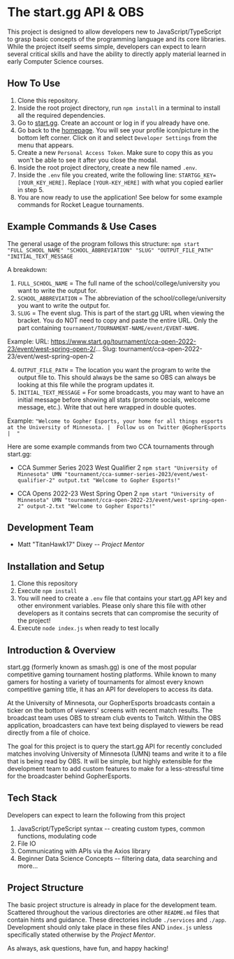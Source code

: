 # The start.gg API & OBS

This project is designed to allow developers new to JavaScript/TypeScript to grasp basic concepts of the programming language and its core libraries. While the project itself seems simple, developers can expect to learn several critical skills and have the ability to directly apply material learned in early Computer Science courses.

## How To Use

1. Clone this repository.
2. Inside the root project directory, run `npm install` in a terminal to install all the required dependencies.
3. Go to [start.gg](https://start.gg). Create an account or log in if you already have one.
4. Go back to the [homepage](https://start.gg). You will see your profile icon/picture in the bottom left corner. Click on it and select `Developer Settings` from the menu that appears.
5. Create a new `Personal Access Token`. Make sure to copy this as you won't be able to see it after you close the modal.
6. Inside the root project directory, create a new file named `.env`.
7. Inside the `.env` file you created, write the following line: `STARTGG_KEY=[YOUR_KEY_HERE]`. Replace `[YOUR-KEY_HERE]` with what you copied earlier in step 5.
8. You are now ready to use the application! See below for some example commands for Rocket League tournaments.

## Example Commands & Use Cases

The general usage of the program follows this structure:
`npm start "FULL_SCHOOL_NAME" "SCHOOL_ABBREVIATION" "SLUG" "OUTPUT_FILE_PATH" "INITIAL_TEXT_MESSAGE`

A breakdown:

1. `FULL_SCHOOL_NAME` = The full name of the school/college/university you want to write the output for.
2. `SCHOOL_ABBREVIATION` = The abbreviation of the school/college/university you want to write the output for.
3. `SLUG` = The event slug. This is part of the start.gg URL when viewing the bracket. You do NOT need to copy and paste the entire URL. Only the part containing `tournament/TOURNAMENT-NAME/event/EVENT-NAME`.

Example:
URL: https://www.start.gg/tournament/cca-open-2022-23/event/west-spring-open-2/...
Slug: tournament/cca-open-2022-23/event/west-spring-open-2

4. `OUTPUT_FILE_PATH` = The location you want the program to write the output file to. This should always be the same so OBS can always be looking at this file while the program updates it.
5. `INITIAL_TEXT_MESSAGE` = For some broadcasts, you may want to have an initial message before showing all stats (promote socials, welcome message, etc.). Write that out here wrapped in double quotes.

Example:
`"Welcome to Gopher Esports, your home for all things esports at the University of Minnesota. |  Follow us on Twitter @GopherEsports  |  "`

Here are some example commands from two CCA tournaments through start.gg:

- CCA Summer Series 2023 West Qualifier 2
  `npm start "University of Minnesota" UMN "tournament/cca-summer-series-2023/event/west-qualifier-2" output.txt "Welcome to Gopher Esports!"`

- CCA Opens 2022-23 West Spring Open 2
  `npm start "University of Minnesota" UMN "tournament/cca-open-2022-23/event/west-spring-open-2" output-2.txt "Welcome to Gopher Esports!"`

## Development Team

- Matt "TitanHawk17" Dixey -- _Project Mentor_

## Installation and Setup

1. Clone this repository
2. Execute `npm install`
3. You will need to create a `.env` file that contains your start.gg API key and other environment variables. Please only share this file with other developers as it contains secrets that can compromise the security of the project!
4. Execute `node index.js` when ready to test locally

## Introduction & Overview

start.gg (formerly known as smash.gg) is one of the most popular competitive gaming tournament hosting platforms. While known to many gamers for hosting a variety of tournaments for almost every known competitive gaming title, it has an API for developers to access its data.

At the University of Minnesota, our GopherEsports broadcasts contain a ticker on the bottom of viewers' screens with recent match results. The broadcast team uses OBS to stream club events to Twitch. Within the OBS application, broadcasters can have text being displayed to viewers be read directly from a file of choice.

The goal for this project is to query the start.gg API for recently concluded matches involving University of Minnesota (UMN) teams and write it to a file that is being read by OBS. It will be simple, but highly extensible for the development team to add custom features to make for a less-stressful time for the broadcaster behind GopherEsports.

## Tech Stack

Developers can expect to learn the following from this project

1.  JavaScript/TypeScript syntax -- creating custom types, common functions, modulating code
2.  File IO
3.  Communicating with APIs via the Axios library
4.  Beginner Data Science Concepts -- filtering data, data searching
    and more...

## Project Structure

The basic project structure is already in place for the development team. Scattered throughout the various directories are other `README.md` files that contain hints and guidance. These directories include `./services` and `./app`. Development should only take place in these files AND `index.js` unless specifically stated otherwise by the _Project Mentor_.

As always, ask questions, have fun, and happy hacking!
